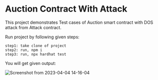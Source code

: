# Auction Contract With Attack 

This project demonstrates Test cases of Auction smart contract with DOS attack from Attack contract.

Run project by following given steps:

```shell
step1: take clone of project
step2: run, npm i
step3: run, npx hardhat test
```

You will get given output:


![Screenshot from 2023-04-04 14-16-04](https://user-images.githubusercontent.com/70260207/229737812-560d002c-ad33-4d60-a4cd-f391086089da.png)
